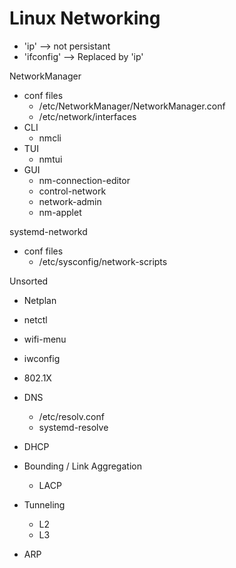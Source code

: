 # Linux Networking
  - 'ip' --> not persistant
  - 'ifconfig' --> Replaced by 'ip'

NetworkManager
- conf files
  - /etc/NetworkManager/NetworkManager.conf
  - /etc/network/interfaces
- CLI
  - nmcli
- TUI
  - nmtui
- GUI
  - nm-connection-editor
  - control-network
  - network-admin
  - nm-applet

systemd-networkd
- conf files
  - /etc/sysconfig/network-scripts
		
		
Unsorted
  - Netplan
  - netctl
  - wifi-menu
  - iwconfig
  - 802.1X 
  
- DNS
  - /etc/resolv.conf
  - systemd-resolve
  
- DHCP
  
- Bounding / Link Aggregation 
  - LACP
  
- Tunneling
  - L2
  - L3
  
- ARP
	
  

